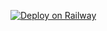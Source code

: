 [![Deploy on Railway](https://railway.app/button.svg)](https://railway.app/new/template?template=https%3A%2F%2Fgithub.com%2Fthedeveloper12%2FGroupHelper&plugins=postgresql&envs=bot_token%2Capi_id%2Capi_hash%2Cowner_id%2Cmessage_dump%2Cload%2Cno_load%2Cstrict_antispam%2Cworkers%2Cdel_cmds%2Cspamwatch_api%2Csudo_users%2Cwhitelist_users&optionalEnvs=load%2Cno_load%2Cspamwatch_api&strict_antispamDefault=False&workersDefault=4&del_cmdsDefault=False)

